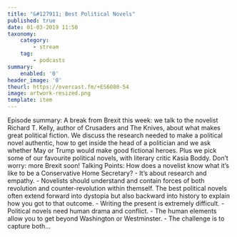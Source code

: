 ```yaml
---
title: "&#127911; Best Political Novels"
published: true
date: 01-03-2019 11:50
taxonomy:
    category:
        - stream
    tag:
        - podcasts
summary:
    enabled: '0'
header_image: '0'
theurl: https://overcast.fm/+ES6080-54
image: artwork-resized.png
template: item
---
```

 
Episode summary: A break from Brexit this week: we talk to the novelist Richard T. Kelly, author of Crusaders and The Knives, about what makes great political fiction. We discuss the research needed to make a political novel authentic, how to get inside the head of a politician and we ask whether May or Trump would make good fictional heroes. Plus we pick some of our favourite political novels, with literary critic Kasia Boddy. Don’t worry: more Brexit soon! Talking Points: How does a novelist know what it’s like to be a Conservative Home Secretary? - It’s about research and empathy. - Novelists should understand and contain forces of both revolution and counter-revolution within themself. The best political novels often extend forward into dystopia but also backward into history to explain how you got to that outcome. - Writing the present is extremely difficult. - Political novels need human drama and conflict. - The human elements allow you to get beyond Washington or Westminster. - The challenge is to capture both…
